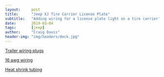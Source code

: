 ```yaml
---
layout:     post
title:      "Jeep XJ Tire Carrier License Plate"
subtitle:   "Adding wiring for a license plate light on a tire carrier"
date:       2019-03-04
tags:       [jeep]
author:     "Craig Davis"
header-img: "img/headers/deck.jpg"
---
```


[Trailer wiring plugs](https://amzn.to/2ExxDDA)

[16 awg wiring](https://amzn.to/2TcRhPw)

[Heat shrink tubing](https://amzn.to/2ELUYTj)